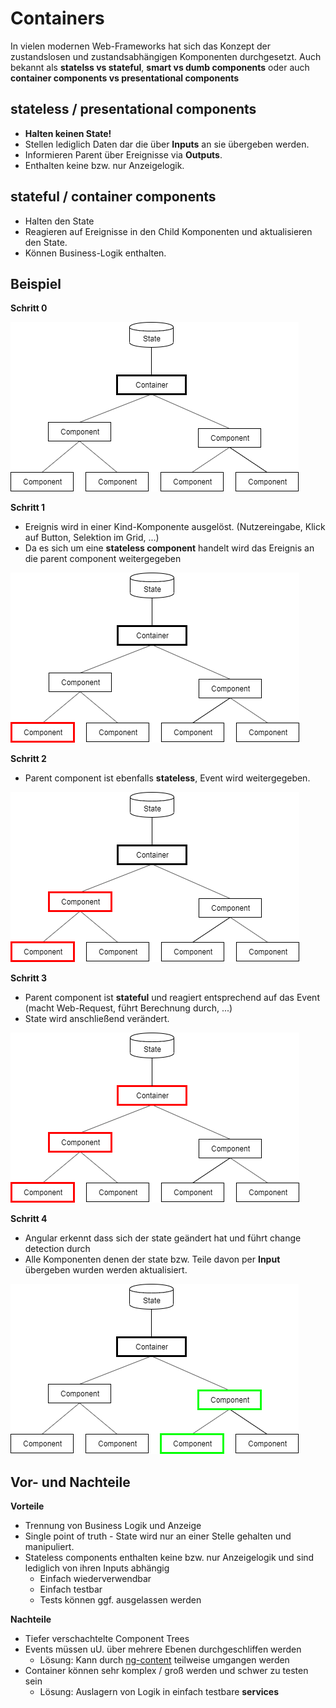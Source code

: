 # Containers

In vielen modernen Web-Frameworks hat sich das Konzept der zustandslosen und zustandsabhängigen Komponenten durchgesetzt. Auch bekannt als **statelss vs stateful**, **smart vs dumb components** oder auch **container components vs presentational components**

## stateless / presentational components

* **Halten keinen State!**
* Stellen lediglich Daten dar die über **Inputs** an sie übergeben werden.
* Informieren Parent über Ereignisse via **Outputs**.
* Enthalten keine bzw. nur Anzeigelogik.

## stateful / container components

* Halten den State 
* Reagieren auf Ereignisse in den Child Komponenten und aktualisieren den State.
* Können Business-Logik enthalten.

## Beispiel

**Schritt 0**

![](stateless_vs_stateful.png)

**Schritt 1**

* Ereignis wird in einer Kind-Komponente ausgelöst. (Nutzereingabe, Klick auf Button, Selektion im Grid, ...)
* Da es sich um eine **stateless component** handelt wird das Ereignis an die parent component weitergegeben

![](stateless_vs_stateful_2.png)

**Schritt 2**

* Parent component ist ebenfalls **stateless**, Event wird weitergegeben.

![](stateless_vs_stateful_3.png)

**Schritt 3**

* Parent component ist **stateful** und reagiert entsprechend auf das Event (macht Web-Request, führt Berechnung durch, ...)
* State wird anschließend verändert.

![](stateless_vs_stateful_4.png)

**Schritt 4**

* Angular erkennt dass sich der state geändert hat und führt change detection durch
* Alle Komponenten denen der state bzw. Teile davon per **Input** übergeben wurden werden aktualisiert.

![](stateless_vs_stateful_5.png)

## Vor- und Nachteile

**Vorteile**

* Trennung von Business Logik und Anzeige
* Single point of truth - State wird nur an einer Stelle gehalten und manipuliert.
* Stateless components enthalten keine bzw. nur Anzeigelogik und sind lediglich von ihren Inputs abhängig
  * Einfach wiederverwendbar
  * Einfach testbar
  * Tests können ggf. ausgelassen werden

**Nachteile**

* Tiefer verschachtelte Component Trees
* Events müssen uU. über mehrere Ebenen durchgeschliffen werden
  * Lösung: Kann durch [ng-content](https://blog.angular-university.io/angular-ng-content/) teilweise umgangen werden
* Container können sehr komplex / groß werden und schwer zu testen sein
  * Lösung: Auslagern von Logik in einfach testbare **services**
